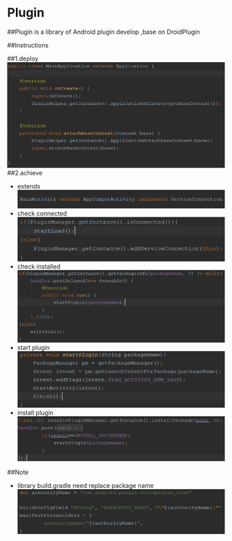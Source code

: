 # Plugin

##Plugin is a library of Android plugin develop ,base on DroidPlugin

##Instructions

  ##1.deploy
  ![image](https://github.com/FreetoflyBai/Plugin/blob/master/screenshots/1.png)
  ##2.achieve
  * extends
  ![image](https://github.com/FreetoflyBai/Plugin/blob/master/screenshots/2.png)
  * check connected
  ![image](https://github.com/FreetoflyBai/Plugin/blob/master/screenshots/3.png)
  * check installed
  ![image](https://github.com/FreetoflyBai/Plugin/blob/master/screenshots/4.png)
  * start plugin
  ![image](https://github.com/FreetoflyBai/Plugin/blob/master/screenshots/5.png)
  * install plugin
  ![image](https://github.com/FreetoflyBai/Plugin/blob/master/screenshots/6.png)

##Note
   * library build.gradle need replace package name
   ![image](https://github.com/FreetoflyBai/Plugin/blob/master/screenshots/7.png)

